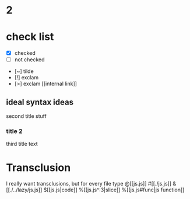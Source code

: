 # 2
# check list
- [x] checked
- [ ] not checked
- [~] tilde
- [!] exclam
- [>] exclam
[[internal link]]
## ideal syntax ideas
second title stuff
### title 2
third title text
# Transclusion
I really want transclusions, but for every file type
@[[js.js]]
#[[./js.js]]
&[[./../lazy/js.js]]
$[[js.js|code]]
%[[js.js^:3|slice]]
%[[js.js#func|js function]]
